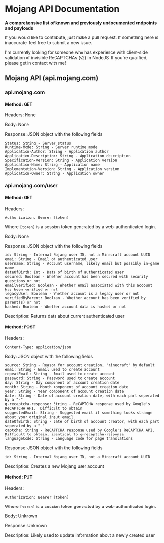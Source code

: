 # Mojang API Documentation
**A comprehensive list of known and previously undocumented endpoints and payloads**

If you would like to contribute, just make a pull request. If something here is inaccurate, feel free to submit a new issue.

I'm currently looking for someone who has experience with client-side validation of invisible ReCAPTCHAs (v2) in NodeJS. If you're qualified, please get in contact with me!

## Mojang API (api.mojang.com)

### api.mojang.com ###

#### Method: GET ####

Headers: None

Body: None

Response: JSON object with the following fields
```
Status: String - Server status
Runtime-Mode: String - Server runtime mode
Application-Author: String - Application author
Application-Description: String - Application description
Specification-Version: String - Application version
Application-Name: String - Application name
Implementation-Version: String - Application version
Application-Owner: String - Application owner
```

### api.mojang.com/user ###

#### Method: GET ####

Headers:
```
Authorization: Bearer [token]
```
Where `[token]` is a session token generated by a web-authenticated login.

Body: None

Response: JSON object with the following fields
```
id: String - Internal Mojang user ID, not a Minecraft account UUID
emai: String - Email of authenticated user
username: String - Account username, likely email but possibly in-game name
dateOfBirth: Int - Date of birth of authenticated user
secured: Boolean - Whether account has been secured with security questions or not
emailVerified: Boolean - Whether email associated with this account has been verified or not
legacyUser: Boolean - Whether account is a legacy user or not
verifiedByParent: Boolean - Whether account has been verified by parent(s) or not
hashed: Boolean - Whether account data is hashed or not
```

Description: Returns data about current authenticated user

#### Method: POST ####

Headers:
```
Content-Type: application/json
```

Body: JSON object with the following fields
```
source: String - Reason for account creation, "minecraft" by default
emai: String - Email used to create account
repeatEmail: String - Email used to create account
password: String - Password used to create account
day: String - Day component of account creation date
month: String - Month component of account creation date
year: String - Year component of account creation date
date: String - Date of account creation date, with each part seperated by a "-"
g-recaptcha-response: String - ReCAPTCHA response used by Google's ReCAPTCHA API.  Difficult to obtain
suggestedEmail: String - Suggested email if something looks strange about your original input email
dateOfBirth: String - Date of birth of account creator, with each part seperated by a "-"
captcha: String - ReCAPTCHA response used by Google's ReCAPTCHA API.  Difficult to obtain, identical to g-recaptcha-response
languageCode: String - Language code for page translations
```

Response: JSON object with the following fields
```
id: String - Internal Mojang user ID, not a Minecraft account UUID
```

Description: Creates a new Mojang user account

#### Method: PUT ####

Headers:
```
Authorization: Bearer [token]
```
Where `[token]` is a session token generated by a web-authenticated login.

Body: Unknown

Response: Unknown

Description: Likely used to update information about a newly created user
